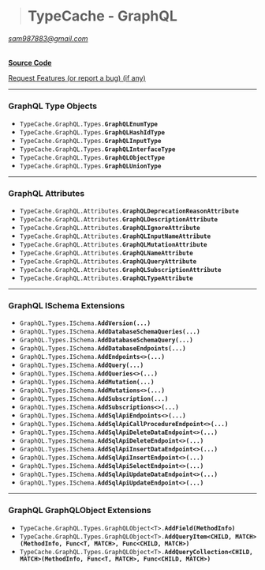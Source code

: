 ># TypeCache - GraphQL
###### sam987883@gmail.com  

[**Source Code**](https://github.com/sam987883/TypeCache/tree/master/src/TypeCache.GraphQL)

[Request Features (or report a bug) (if any)](https://github.com/sam987883/TypeCache/issues)

---
### GraphQL Type Objects

- `TypeCache.GraphQL.Types.`__`GraphQLEnumType`__
- `TypeCache.GraphQL.Types.`__`GraphQLHashIdType`__
- `TypeCache.GraphQL.Types.`__`GraphQLInputType`__
- `TypeCache.GraphQL.Types.`__`GraphQLInterfaceType`__
- `TypeCache.GraphQL.Types.`__`GraphQLObjectType`__
- `TypeCache.GraphQL.Types.`__`GraphQLUnionType`__
---
### GraphQL Attributes

- `TypeCache.GraphQL.Attributes.`__`GraphQLDeprecationReasonAttribute`__
- `TypeCache.GraphQL.Attributes.`__`GraphQLDescriptionAttribute`__
- `TypeCache.GraphQL.Attributes.`__`GraphQLIgnoreAttribute`__
- `TypeCache.GraphQL.Attributes.`__`GraphQLInputNameAttribute`__
- `TypeCache.GraphQL.Attributes.`__`GraphQLMutationAttribute`__
- `TypeCache.GraphQL.Attributes.`__`GraphQLNameAttribute`__
- `TypeCache.GraphQL.Attributes.`__`GraphQLQueryAttribute`__
- `TypeCache.GraphQL.Attributes.`__`GraphQLSubscriptionAttribute`__
- `TypeCache.GraphQL.Attributes.`__`GraphQLTypeAttribute`__
---
### GraphQL ISchema Extensions

- `GraphQL.Types.ISchema.`__`AddVersion(...)`__
- `GraphQL.Types.ISchema.`__`AddDatabaseSchemaQueries(...)`__
- `GraphQL.Types.ISchema.`__`AddDatabaseSchemaQuery(...)`__
- `GraphQL.Types.ISchema.`__`AddDatabaseEndpoints(...)`__
- `GraphQL.Types.ISchema.`__`AddEndpoints<>(...)`__
- `GraphQL.Types.ISchema.`__`AddQuery(...)`__
- `GraphQL.Types.ISchema.`__`AddQueries<>(...)`__
- `GraphQL.Types.ISchema.`__`AddMutation(...)`__
- `GraphQL.Types.ISchema.`__`AddMutations<>(...)`__
- `GraphQL.Types.ISchema.`__`AddSubscription(...)`__
- `GraphQL.Types.ISchema.`__`AddSubscriptions<>(...)`__
- `GraphQL.Types.ISchema.`__`AddSqlApiEndpoints<>(...)`__
- `GraphQL.Types.ISchema.`__`AddSqlApiCallProcedureEndpoint<>(...)`__
- `GraphQL.Types.ISchema.`__`AddSqlApiDeleteDataEndpoint<>(...)`__
- `GraphQL.Types.ISchema.`__`AddSqlApiDeleteEndpoint<>(...)`__
- `GraphQL.Types.ISchema.`__`AddSqlApiInsertDataEndpoint<>(...)`__
- `GraphQL.Types.ISchema.`__`AddSqlApiInsertEndpoint<>(...)`__
- `GraphQL.Types.ISchema.`__`AddSqlApiSelectEndpoint<>(...)`__
- `GraphQL.Types.ISchema.`__`AddSqlApiUpdateDataEndpoint<>(...)`__
- `GraphQL.Types.ISchema.`__`AddSqlApiUpdateEndpoint<>(...)`__
---
### GraphQL GraphQLObject<T> Extensions

- `TypeCache.GraphQL.Types.GraphQLObject<T>.`__`AddField(MethodInfo)`__
- `TypeCache.GraphQL.Types.GraphQLObject<T>.`__`AddQueryItem<CHILD, MATCH>(MethodInfo, Func<T, MATCH>, Func<CHILD, MATCH>)`__
- `TypeCache.GraphQL.Types.GraphQLObject<T>.`__`AddQueryCollection<CHILD, MATCH>(MethodInfo, Func<T, MATCH>, Func<CHILD, MATCH>)`__
